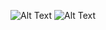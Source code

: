  ![Alt Text](https://build-it-yourself.com/s-programs/images/geek-gif.gif ) ![Alt Text](https://cms-assets.tutsplus.com/uploads/users/108/posts/21424/image/run-animation-4-8-final2.gif ) 




